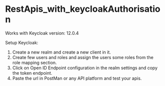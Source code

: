 # RestApis_with_keycloakAuthorisation


Works with Keycloak version: 12.0.4

Setup Keycloak:
1) Create a new realm and create a new client in it.
2) Create few users and roles and assign the users some roles from the role mapping section.
3) Click on Open ID Endpoint configuration in the realm settings and copy the token endpoint.
4) Paste the url in PostMan or any API platform and test your apis.
